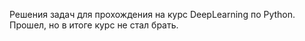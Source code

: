 Решения задач для прохождения на курс DeepLearning по Python. Прошел, но в итоге курс не стал брать.